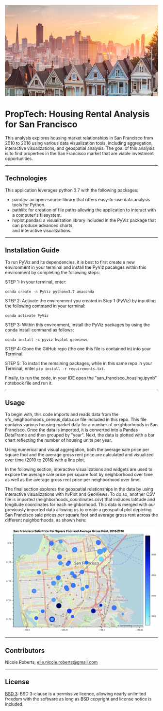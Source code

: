 <img src= "Images/sanfran.png" width="930" height="300">

# PropTech: Housing Rental Analysis for San Francisco

This analysis explores housing market relationships in San Francisco from 2010 to 2016 using various data visualization tools, including aggregation, interactive visualizations, and geospatial analysis. The goal of this analysis is to find properties in the San Francisco market that are viable investment opportunities.

---
## Technologies

This application leverages python 3.7 with the following packages:

* pandas: an open-source library that offers easy-to-use data analysis tools for Python.
* pathlib: for creation of file paths allowing the application to interact with a computer's filesystem.
* hvplot.pandas: a visualization library included in the PyViz package that can produce advanced charts    
  and interactive visualizations. 

---
## Installation Guide

To run PyViz and its dependencies, it is best to first create a new environment in your terminal and install the PyViz pacakges within this environment by completing the following steps:

STEP 1: In your terminal, enter:

`conda create -n PyViz python=3.7 anaconda`

STEP 2: Activate the environment you created in Step 1 (PyViz) by inputting the following command in your terminal:

`conda activate PyViz`

STEP 3: Within this environment, install the PyViz packages by using the conda install command as follows:

`conda install -c pyviz hvplot geoviews`

STEP 4: Clone the GitHub repo (the one this file is contained in) into your Terminal. 

STEP 5: To install the remaining packages, while in this same repo in your Terminal, enter `pip install -r requirements.txt`.

Finally, to run the code, in your IDE open the "san_francisco_housing.ipynb" notebook file and run it.

---

## Usage

To begin with, this code imports and reads data from the sfo_neighborhoods_census_data.csv file included in this repo. This file contains various housing market data for a number of neighborhoods in San Francisco. Once the data is imported, it is converted into a Pandas DataFrame and then grouped by "year". Next, the data is plotted with a bar chart reflecting the number of housing units per year.

Using numerical and visual aggregation, both the average sale price per square foot and the average gross rent price are calculated and visualized over time (2010 to 2016) with a line plot. 

In the following section, interactive visualizations and widgets are used to explore the average sale price per square foot by neighborhood over time as well as the average gross rent price per neighborhood over time. 

The final section explores the geospatial relationships in the data by using interactive visualizations with hvPlot and GeoViews. To do so, another CSV file is imported (neighborhoods_coordinates.csv) that includes latitude and longitude coordinates for each neighborhood. This data is merged with our previously imported data allowing us to create a geospatial plot depicting San Francisco sale prices per square foot and average gross rent across the different neighborhoods, as shown here:

![Cumulative returns plot.](Images/sfgeomap.png)

---

## Contributors

Nicole Roberts,
elle.nicole.roberts@gmail.com

---

## License

[BSD 3](https://choosealicense.com/licenses/bsd-3-clause-clear/): BSD 3-clause is a permissive licence, allowing nearly unlimited freedom with the software as long as BSD copyright and license notice is included.

